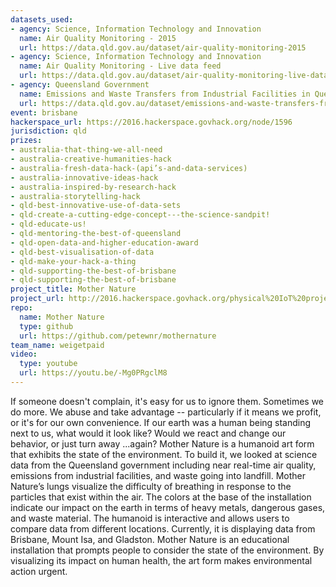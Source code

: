 ```yaml
---
datasets_used:
- agency: Science, Information Technology and Innovation
  name: Air Quality Monitoring - 2015
  url: https://data.qld.gov.au/dataset/air-quality-monitoring-2015
- agency: Science, Information Technology and Innovation
  name: Air Quality Monitoring - Live data feed
  url: https://data.qld.gov.au/dataset/air-quality-monitoring-live-data-feed
- agency: Queensland Government
  name: Emissions and Waste Transfers from Industrial Facilities in Queensland in 2015
  url: https://data.qld.gov.au/dataset/emissions-and-waste-transfers-from-industrial-facilities-in-queensland-2015
event: brisbane
hackerspace_url: https://2016.hackerspace.govhack.org/node/1596
jurisdiction: qld
prizes:
- australia-that-thing-we-all-need
- australia-creative-humanities-hack
- australia-fresh-data-hack-(api’s-and-data-services)
- australia-innovative-ideas-hack
- australia-inspired-by-research-hack
- australia-storytelling-hack
- qld-best-innovative-use-of-data-sets
- qld-create-a-cutting-edge-concept---the-science-sandpit!
- qld-educate-us!
- qld-mentoring-the-best-of-queensland
- qld-open-data-and-higher-education-award
- qld-best-visualisation-of-data
- qld-make-your-hack-a-thing
- qld-supporting-the-best-of-brisbane
- qld-supporting-the-best-of-brisbane
project_title: Mother Nature
project_url: http://2016.hackerspace.govhack.org/physical%20IoT%20project%20explained%20here%3A%20https%3A//mothernature432.wordpress.com/
repo:
  name: Mother Nature
  type: github
  url: https://github.com/petewnr/mothernature
team_name: weigetpaid
video:
  type: youtube
  url: https://youtu.be/-Mg0PRgclM8
---
```


If someone doesn't complain, it's easy for us to ignore them. Sometimes we do more. We abuse and take advantage -- particularly if it means we profit, or it's for our own convenience.
If our earth was a human being standing next to us, what would it look like? Would we react and change our behavior, or just turn away ...again?​​​​​​​
Mother Nature is a humanoid art form that exhibits the state of the environment. 
To build it, we looked at science data from the Queensland government including near real-time air quality, emissions from industrial facilities, and waste going into landfill. 
Mother Nature’s lungs visualize the difficulty of breathing in response to the particles that exist within the air. 
The colors at the base of the installation indicate our impact on the earth in terms of heavy metals, dangerous gases, and waste material. 
The humanoid is interactive and allows users to compare data from different locations. Currently, it is displaying data from Brisbane, Mount Isa, and Gladston. Mother Nature is an educational installation that prompts people to consider the state of the environment. By visualizing its impact on human health, the art form makes environmental action urgent.​​​​​​​
